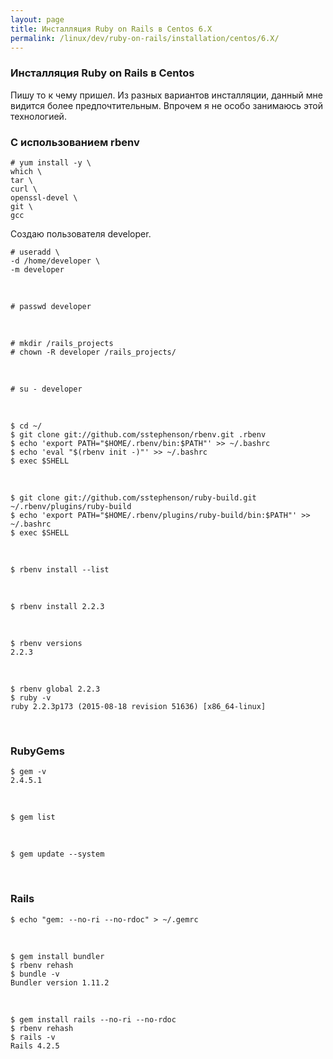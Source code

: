 ```yaml
---
layout: page
title: Инсталляция Ruby on Rails в Centos 6.X
permalink: /linux/dev/ruby-on-rails/installation/centos/6.X/
---
```


### Инсталляция Ruby on Rails в Centos

Пишу то к чему пришел. Из разных вариантов инсталляции, данный мне видится более предпочтительным. Впрочем я не особо занимаюсь этой технологией.

### С использованием rbenv

    # yum install -y \
    which \
    tar \
    curl \
    openssl-devel \
    git \
    gcc


Создаю пользователя developer.

    # useradd \
    -d /home/developer \
    -m developer

<br/>

    # passwd developer

<br/>

    # mkdir /rails_projects
    # chown -R developer /rails_projects/


<br/>

    # su - developer

<br/>

    $ cd ~/
    $ git clone git://github.com/sstephenson/rbenv.git .rbenv
    $ echo 'export PATH="$HOME/.rbenv/bin:$PATH"' >> ~/.bashrc
    $ echo 'eval "$(rbenv init -)"' >> ~/.bashrc
    $ exec $SHELL

<br/>

    $ git clone git://github.com/sstephenson/ruby-build.git ~/.rbenv/plugins/ruby-build
    $ echo 'export PATH="$HOME/.rbenv/plugins/ruby-build/bin:$PATH"' >> ~/.bashrc
    $ exec $SHELL

<br/>

    $ rbenv install --list

<br/>

    $ rbenv install 2.2.3

<br/>

    $ rbenv versions
    2.2.3


<br/>

    $ rbenv global 2.2.3
    $ ruby -v
    ruby 2.2.3p173 (2015-08-18 revision 51636) [x86_64-linux]



<br/>

### RubyGems

    $ gem -v
    2.4.5.1


<br/>

    $ gem list

<br/>

    $ gem update --system

<br/>

### Rails

    $ echo "gem: --no-ri --no-rdoc" > ~/.gemrc

<br/>

    $ gem install bundler
    $ rbenv rehash
    $ bundle -v
    Bundler version 1.11.2

<br/>

    $ gem install rails --no-ri --no-rdoc
    $ rbenv rehash
    $ rails -v
    Rails 4.2.5
